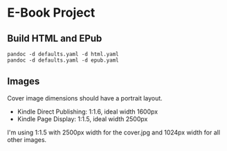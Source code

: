 # E-Book Project

## Build HTML and EPub

    pandoc -d defaults.yaml -d html.yaml
    pandoc -d defaults.yaml -d epub.yaml

## Images

Cover image dimensions should have a portrait layout.

* Kindle Direct Publishing: 1:1.6, ideal width 1600px
* Kindle Page Display: 1:1.5, ideal width 2500px

I'm using 1:1.5 with 2500px width for the cover.jpg
and 1024px width for all other images.
